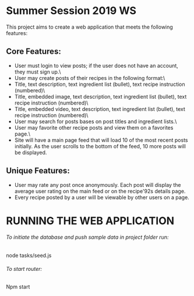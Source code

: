 
# Summer Session 2019 WS

This project aims to create a web application that meets the following features:

## Core Features:
- User must login to view posts; if the user does not have an account, they must sign up.\
- User may create posts of their recipes in the following format:\
- Title, text description, text ingredient list (bullet), text recipe instruction (numbered)\
- Title, embedded image, text description, text ingredient list (bullet), text recipe instruction (numbered)\
- Title, embedded video, text description, text ingredient list (bullet), text recipe instruction (numbered)\
- User may search for posts bases on post titles and ingredient lists.\
- User may favorite other recipe posts and view them on a favorites page.\
- Site will have a main page feed that will load 10 of the most recent posts initially. As the user scrolls to the bottom of the feed, 10 more posts will be displayed.

## Unique Features:
- User may rate any post once anonymously. Each post will display the average user rating on the main feed or on the recipe\'92s details page.
- Every recipe posted by a user will be viewable by other users on a page.


# RUNNING THE WEB APPLICATION

###### To initiate the database and push sample data in project folder run:
node tasks/seed.js

###### To start router:
Npm start



